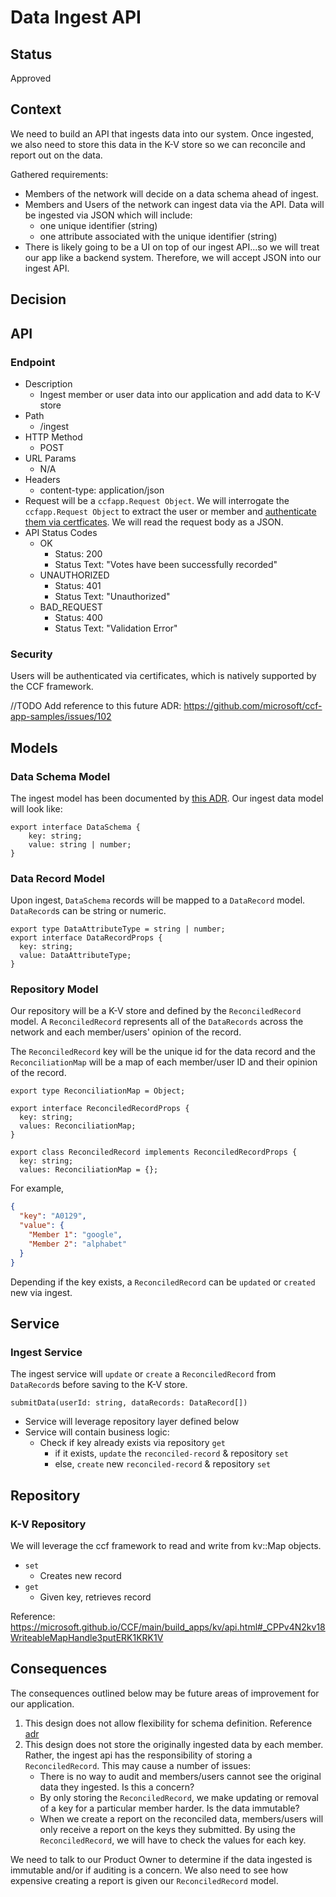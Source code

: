 # Data Ingest API

## Status

Approved

## Context

We need to build an API that ingests data into our system. Once ingested, we also need to store this data in the K-V store so we can reconcile and report out on the data.

Gathered requirements:

- Members of the network will decide on a data schema ahead of ingest.
- Members and Users of the network can ingest data via the API. Data will be ingested via JSON which will include:
  - one unique identifier (string)
  - one attribute associated with the unique identifier (string)
- There is likely going to be a UI on top of our ingest API...so we will treat our app like a backend system. Therefore, we will accept JSON into our ingest API.

## Decision

## API

### Endpoint

- Description
  - Ingest member or user data into our application and add data to K-V store
- Path
  - /ingest
- HTTP Method
  - POST
- URL Params
  - N/A
- Headers
  - content-type: application/json
- Request will be a `ccfapp.Request Object`. We will interrogate the `ccfapp.Request Object` to extract the user or member and [authenticate them via certficates](#security). We will read the request body as a JSON.
- API Status Codes
  - OK
    - Status: 200
    - Status Text: "Votes have been successfully recorded"
  - UNAUTHORIZED
    - Status: 401
    - Status Text: "Unauthorized"
  - BAD_REQUEST
    - Status: 400
    - Status Text: "Validation Error"

### Security

Users will be authenticated via certificates, which is natively supported by the CCF framework.

//TODO Add reference to this future ADR: https://github.com/microsoft/ccf-app-samples/issues/102

## Models

### Data Schema Model

The ingest model has been documented by [this ADR](./02-data-schema-strategy.md#option3-defining-data-schema-via-deployment). Our ingest data model will look like:

```
export interface DataSchema {
    key: string;
    value: string | number;
}
```

### Data Record Model

Upon ingest, `DataSchema` records will be mapped to a `DataRecord` model. `DataRecord`s can be string or numeric.

```
export type DataAttributeType = string | number;
export interface DataRecordProps {
  key: string;
  value: DataAttributeType;
}
```

### Repository Model

Our repository will be a K-V store and defined by the `ReconciledRecord` model. A `ReconciledRecord` represents all of the `DataRecords` across the network and each member/users' opinion of the record.

The `ReconciledRecord` key will be the unique id for the data record and the `ReconciliationMap` will be a map of each member/user ID and their opinion of the record.

```
export type ReconciliationMap = Object;

export interface ReconciledRecordProps {
  key: string;
  values: ReconciliationMap;
}

export class ReconciledRecord implements ReconciledRecordProps {
  key: string;
  values: ReconciliationMap = {};
```

For example,

```json
{
  "key": "A0129",
  "value": {
    "Member 1": "google",
    "Member 2": "alphabet"
  }
}
```

Depending if the key exists, a `ReconciledRecord` can be `updated` or `created` new via ingest.

## Service

### Ingest Service

The ingest service will `update` or `create` a `ReconciledRecord` from `DataRecord`s before saving to the K-V store.

```
submitData(userId: string, dataRecords: DataRecord[])
```

- Service will leverage repository layer defined below
- Service will contain business logic:
  - Check if key already exists via repository `get`
    - if it exists, `update` the `reconciled-record` & repository `set`
    - else, `create` new `reconciled-record` & repository `set`

## Repository

### K-V Repository

We will leverage the ccf framework to read and write from kv::Map objects.

- `set`
  - Creates new record
- `get`
  - Given key, retrieves record

Reference: https://microsoft.github.io/CCF/main/build_apps/kv/api.html#_CPPv4N2kv18WriteableMapHandle3putERK1KRK1V

## Consequences

The consequences outlined below may be future areas of improvement for our application.

1. This design does not allow flexibility for schema definition. Reference [adr](./02-data-schema-strategy.md#option3-defining-data-schema-via-deployment)
2. This design does not store the originally ingested data by each member. Rather, the ingest api has the responsibility of storing a `ReconciledRecord`. This may cause a number of issues:
   - There is no way to audit and members/users cannot see the original data they ingested. Is this a concern?
   - By only storing the `ReconciledRecord`, we make updating or removal of a key for a particular member harder. Is the data immutable?
   - When we create a report on the reconciled data, members/users will only receive a report on the keys they submitted. By using the `ReconciledRecord`, we will have to check the values for each key.

We need to talk to our Product Owner to determine if the data ingested is immutable and/or if auditing is a concern. We also need to see how expensive creating a report is given our `ReconciledRecord` model.
